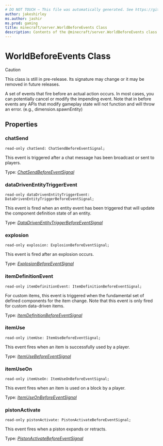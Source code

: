 ```yaml
---
# DO NOT TOUCH — This file was automatically generated. See https://github.com/mojang/minecraftapidocsgenerator to modify descriptions, examples, etc.
author: jakeshirley
ms.author: jashir
ms.prod: gaming
title: minecraft/server.WorldBeforeEvents Class
description: Contents of the @minecraft/server.WorldBeforeEvents class.
---
```

# WorldBeforeEvents Class

> [!CAUTION]
> This class is still in pre-release.  Its signature may change or it may be removed in future releases.

A set of events that fire before an actual action occurs. In most cases, you can potentially cancel or modify the impending event. Note that in before events any APIs that modify gameplay state will not function and will throw an error. (e.g., dimension.spawnEntity) 

## Properties

### **chatSend**
`read-only chatSend: ChatSendBeforeEventSignal;`

This event is triggered after a chat message has been broadcast or sent to players.

Type: [*ChatSendBeforeEventSignal*](ChatSendBeforeEventSignal.md)

### **dataDrivenEntityTriggerEvent**
`read-only dataDrivenEntityTriggerEvent: DataDrivenEntityTriggerBeforeEventSignal;`

This event is fired when an entity event has been triggered that will update the component definition state of an entity.

Type: [*DataDrivenEntityTriggerBeforeEventSignal*](DataDrivenEntityTriggerBeforeEventSignal.md)

### **explosion**
`read-only explosion: ExplosionBeforeEventSignal;`

This event is fired after an explosion occurs.

Type: [*ExplosionBeforeEventSignal*](ExplosionBeforeEventSignal.md)

### **itemDefinitionEvent**
`read-only itemDefinitionEvent: ItemDefinitionBeforeEventSignal;`

For custom items, this event is triggered when the fundamental set of defined components for the item change.  Note that this event is only fired for custom data-driven items.

Type: [*ItemDefinitionBeforeEventSignal*](ItemDefinitionBeforeEventSignal.md)

### **itemUse**
`read-only itemUse: ItemUseBeforeEventSignal;`

This event fires when an item is successfully used by a player.

Type: [*ItemUseBeforeEventSignal*](ItemUseBeforeEventSignal.md)

### **itemUseOn**
`read-only itemUseOn: ItemUseOnBeforeEventSignal;`

This event fires when an item is used on a block by a player.

Type: [*ItemUseOnBeforeEventSignal*](ItemUseOnBeforeEventSignal.md)

### **pistonActivate**
`read-only pistonActivate: PistonActivateBeforeEventSignal;`

This event fires when a piston expands or retracts.

Type: [*PistonActivateBeforeEventSignal*](PistonActivateBeforeEventSignal.md)
